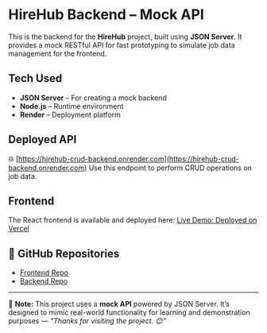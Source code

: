 # HireHub Backend – Mock API

This is the backend for the **HireHub** project, built using **JSON Server**. It provides a mock RESTful API for fast prototyping to simulate job data management for the frontend.

## Tech Used

- **JSON Server** – For creating a mock backend
- **Node.js** – Runtime environment
- **Render** – Deployment platform

## Deployed API

🌐 [https://hirehub-crud-backend.onrender.com](https://hirehub-crud-backend.onrender.com)
Use this endpoint to perform CRUD operations on job data.

## Frontend 

The React frontend is available and deployed here:
[Live Demo: Deployed on Vercel](https://hirehub-crud-frontend.vercel.app/)

## 📁 GitHub Repositories

- [Frontend Repo](https://github.com/FarsanaPH/HireHub-CRUD-frontend)
- [Backend Repo](https://github.com/FarsanaPH/HireHub-CRUD-backend)


---
 📌 **Note:** This project uses a **mock API** powered by JSON Server. It’s designed to mimic real-world functionality for learning and demonstration purposes —  *"Thanks for visiting the project. 😊"*


